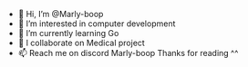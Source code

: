 - 👋 Hi, I’m @Marly-boop
- 👀 I’m interested in computer development
- 🌱 I’m currently learning Go
- 💞️ I collaborate on Medical project
- 📫 Reach me on discord Marly-boop
Thanks for reading ^^

<!---
Marly-boop/Marly-boop is a ✨ special ✨ repository because its `README.md` (this file) appears on your GitHub profile.
You can click the Preview link to take a look at your changes.
--->
